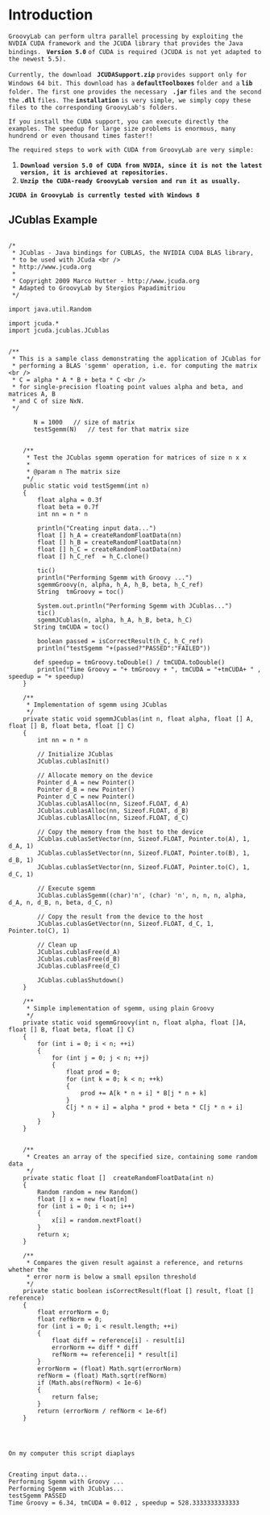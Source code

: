 # Introduction #

`GroovyLab can perform ultra parallel processing by exploiting the NVDIA CUDA framework and the JCUDA library that provides the Java bindings. ` **`Version 5.0`** `of CUDA is required (JCUDA is not yet adapted to the newest 5.5). `


`Currently, the download ` **`JCUDASupport.zip`** ` provides support only for Windows 64 bit. This download has a ` **`defaultToolboxes`** ` folder and a ` **`lib`** ` folder. The first one provides the necessary` **` .jar`** `files and the second the` **`.dll`** ` files. The ` **`installation`** ` is very simple, we simply copy these files to the corresponding GroovyLab's folders. `


`If you install the CUDA support, you can execute directly the examples. The speedup for large size problems is enormous, many hundrend or even thousand times faster!!  `

`The required steps to work with CUDA from GroovyLab are very simple: `

  1. **`Download version 5.0 of CUDA from NVDIA, since it is not the latest version, it is archieved at repositories. `**
  1. **`Unzip the CUDA-ready GroovyLab version and run it as usually. `**

**`JCUDA in GroovyLab is currently tested with Windows 8`**

## JCublas Example ##

```

/*
 * JCublas - Java bindings for CUBLAS, the NVIDIA CUDA BLAS library,
 * to be used with JCuda <br />
 * http://www.jcuda.org
 *
 * Copyright 2009 Marco Hutter - http://www.jcuda.org
 * Adapted to GroovyLab by Stergios Papadimitriou 
 */

import java.util.Random

import jcuda.*
import jcuda.jcublas.JCublas

     
/**
 * This is a sample class demonstrating the application of JCublas for
 * performing a BLAS 'sgemm' operation, i.e. for computing the matrix <br />
 * C = alpha * A * B + beta * C <br />
 * for single-precision floating point values alpha and beta, and matrices A, B
 * and C of size NxN.
 */

       N = 1000   // size of matrix
       testSgemm(N)   // test for that matrix size


    /**
     * Test the JCublas sgemm operation for matrices of size n x x
     *
     * @param n The matrix size
     */
    public static void testSgemm(int n)
    {
        float alpha = 0.3f
        float beta = 0.7f
        int nn = n * n

        println("Creating input data...")
        float [] h_A = createRandomFloatData(nn)
        float [] h_B = createRandomFloatData(nn)
        float [] h_C = createRandomFloatData(nn)
        float [] h_C_ref  = h_C.clone()

        tic()
        println("Performing Sgemm with Groovy ...")
        sgemmGroovy(n, alpha, h_A, h_B, beta, h_C_ref)
        String  tmGroovy = toc()
	
        System.out.println("Performing Sgemm with JCublas...")
        tic()
        sgemmJCublas(n, alpha, h_A, h_B, beta, h_C)
	   String tmCUDA = toc()

        boolean passed = isCorrectResult(h_C, h_C_ref)
        println("testSgemm "+(passed?"PASSED":"FAILED"))

	   def speedup = tmGroovy.toDouble() / tmCUDA.toDouble()
        println("Time Groovy = "+ tmGroovy + ", tmCUDA = "+tmCUDA+ " , speedup = "+ speedup)
    }

    /**
     * Implementation of sgemm using JCublas
     */
    private static void sgemmJCublas(int n, float alpha, float [] A, float [] B, float beta, float [] C)
    {
        int nn = n * n

        // Initialize JCublas
        JCublas.cublasInit()

        // Allocate memory on the device
        Pointer d_A = new Pointer()
        Pointer d_B = new Pointer()
        Pointer d_C = new Pointer()
        JCublas.cublasAlloc(nn, Sizeof.FLOAT, d_A)
        JCublas.cublasAlloc(nn, Sizeof.FLOAT, d_B)
        JCublas.cublasAlloc(nn, Sizeof.FLOAT, d_C)

        // Copy the memory from the host to the device
        JCublas.cublasSetVector(nn, Sizeof.FLOAT, Pointer.to(A), 1, d_A, 1)
        JCublas.cublasSetVector(nn, Sizeof.FLOAT, Pointer.to(B), 1, d_B, 1)
        JCublas.cublasSetVector(nn, Sizeof.FLOAT, Pointer.to(C), 1, d_C, 1)

        // Execute sgemm
        JCublas.cublasSgemm((char)'n', (char) 'n', n, n, n, alpha, d_A, n, d_B, n, beta, d_C, n)

        // Copy the result from the device to the host
        JCublas.cublasGetVector(nn, Sizeof.FLOAT, d_C, 1, Pointer.to(C), 1)

        // Clean up
        JCublas.cublasFree(d_A)
        JCublas.cublasFree(d_B)
        JCublas.cublasFree(d_C)

        JCublas.cublasShutdown()
    }

    /**
     * Simple implementation of sgemm, using plain Groovy
     */
    private static void sgemmGroovy(int n, float alpha, float []A, float [] B, float beta, float [] C)
    {
        for (int i = 0; i < n; ++i)
        {
            for (int j = 0; j < n; ++j)
            {
                float prod = 0;
                for (int k = 0; k < n; ++k)
                {
                    prod += A[k * n + i] * B[j * n + k]
                }
                C[j * n + i] = alpha * prod + beta * C[j * n + i]
            }
        }
    }


    /**
     * Creates an array of the specified size, containing some random data
     */
    private static float []  createRandomFloatData(int n)
    {
        Random random = new Random()
        float [] x = new float[n]
        for (int i = 0; i < n; i++)
        {
            x[i] = random.nextFloat()
        }
        return x;
    }

    /**
     * Compares the given result against a reference, and returns whether the
     * error norm is below a small epsilon threshold
     */
    private static boolean isCorrectResult(float [] result, float [] reference)
    {
        float errorNorm = 0;
        float refNorm = 0;
        for (int i = 0; i < result.length; ++i)
        {
            float diff = reference[i] - result[i]
            errorNorm += diff * diff
            refNorm += reference[i] * result[i]
        }
        errorNorm = (float) Math.sqrt(errorNorm)
        refNorm = (float) Math.sqrt(refNorm)
        if (Math.abs(refNorm) < 1e-6)
        {
            return false;
        }
        return (errorNorm / refNorm < 1e-6f)
    }


 
```

`On my computer this script diaplays`

```

Creating input data...
Performing Sgemm with Groovy ...
Performing Sgemm with JCublas...
testSgemm PASSED
Time Groovy = 6.34, tmCUDA = 0.012 , speedup = 528.3333333333333


```